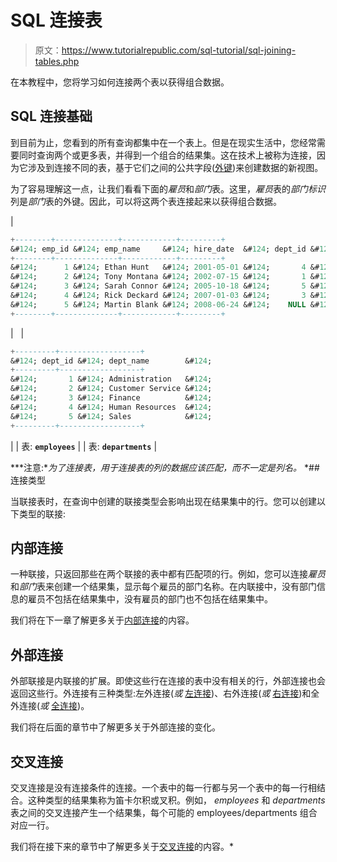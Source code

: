 # SQL 连接表

> 原文：<https://www.tutorialrepublic.com/sql-tutorial/sql-joining-tables.php>

在本教程中，您将学习如何连接两个表以获得组合数据。

## SQL 连接基础

到目前为止，您看到的所有查询都集中在一个表上。但是在现实生活中，您经常需要同时查询两个或更多表，并得到一个组合的结果集。这在技术上被称为连接，因为它涉及到连接不同的表，基于它们之间的公共字段([外键](sql-constraints.php#foreign-key))来创建数据的新视图。

为了容易理解这一点，让我们看看下面的*雇员*和*部门*表。这里，*雇员*表的*部门标识*列是*部门*表的外键。因此，可以将这两个表连接起来以获得组合数据。

| 

```sql
+--------+--------------+------------+---------+
&#124; emp_id &#124; emp_name     &#124; hire_date  &#124; dept_id &#124;
+--------+--------------+------------+---------+
&#124;      1 &#124; Ethan Hunt   &#124; 2001-05-01 &#124;       4 &#124;
&#124;      2 &#124; Tony Montana &#124; 2002-07-15 &#124;       1 &#124;
&#124;      3 &#124; Sarah Connor &#124; 2005-10-18 &#124;       5 &#124;
&#124;      4 &#124; Rick Deckard &#124; 2007-01-03 &#124;       3 &#124;
&#124;      5 &#124; Martin Blank &#124; 2008-06-24 &#124;    NULL &#124;
+--------+--------------+------------+---------+

```

 |   | 

```sql
+---------+------------------+
&#124; dept_id &#124; dept_name        &#124;
+---------+------------------+
&#124;       1 &#124; Administration   &#124;
&#124;       2 &#124; Customer Service &#124;
&#124;       3 &#124; Finance          &#124;
&#124;       4 &#124; Human Resources  &#124;
&#124;       5 &#124; Sales            &#124;
+---------+------------------+

```

 |
| 表: **`employees`** |  | 表: **`departments`** |

 ***注意:**为了连接表，用于连接表的列的数据应该匹配，而不一定是列名。*  *## 连接类型

当联接表时，在查询中创建的联接类型会影响出现在结果集中的行。您可以创建以下类型的联接:

## 内部连接

一种联接，只返回那些在两个联接的表中都有匹配项的行。例如，您可以连接*雇员*和*部门*表来创建一个结果集，显示每个雇员的部门名称。在内联接中，没有部门信息的雇员不包括在结果集中，没有雇员的部门也不包括在结果集中。

我们将在下一章了解更多关于[内部连接](sql-inner-join-operation.php)的内容。

## 外部连接

外部联接是内联接的扩展。即使这些行在连接的表中没有相关的行，外部连接也会返回这些行。外连接有三种类型:左外连接(*或* [左连接](sql-left-join-operation.php))、右外连接(*或* [右连接](sql-right-join-operation.php))和全外连接(*或* [全连接](sql-full-join-operation.php))。

我们将在后面的章节中了解更多关于外部连接的变化。

## 交叉连接

交叉连接是没有连接条件的连接。一个表中的每一行都与另一个表中的每一行相结合。这种类型的结果集称为笛卡尔积或叉积。例如， *employees* 和 *departments* 表之间的交叉连接产生一个结果集，每个可能的 employees/departments 组合对应一行。

我们将在接下来的章节中了解更多关于[交叉连接](sql-cross-join-operation.php)的内容。*